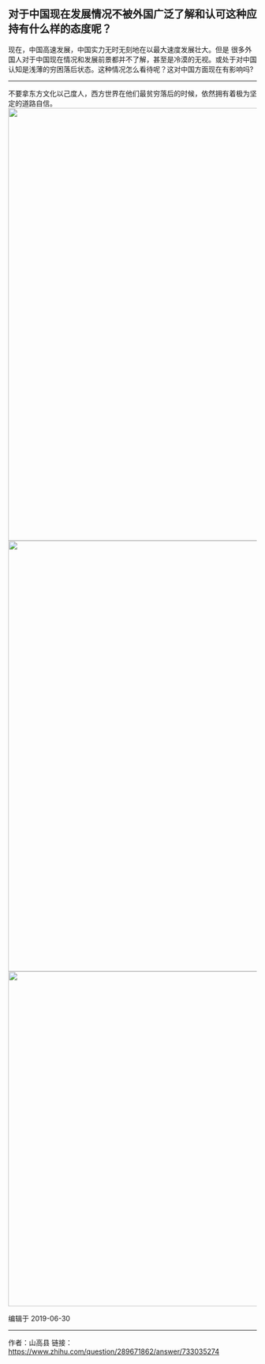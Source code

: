 ## 对于中国现在发展情况不被外国广泛了解和认可这种应持有什么样的态度呢？

现在，中国高速发展，中国实力无时无刻地在以最大速度发展壮大。但是 很多外国人对于中国现在情况和发展前景都并不了解，甚至是冷漠的无视。或处于对中国认知是浅薄的穷困落后状态。这种情况怎么看待呢？这对中国方面现在有影响吗?

----

不要拿东方文化以己度人，西方世界在他们最贫穷落后的时候，依然拥有着极为坚定的道路自信。<img src="https://pic3.zhimg.com/50/v2-b5aadfcd4051f65a4c9e426f448a4531_hd.jpg" data-rawwidth="877" data-rawheight="376" data-size="normal" data-default-watermark-src="https://pic4.zhimg.com/50/v2-0909881d8568028034c83450de58cc20_hd.jpg" class="origin_image zh-lightbox-thumb" width="877" data-original="https://pic3.zhimg.com/v2-b5aadfcd4051f65a4c9e426f448a4531_r.jpg"/><img src="https://pic4.zhimg.com/50/v2-04db116fa96c0059fdcd516ee4ebefac_hd.jpg" data-rawwidth="873" data-rawheight="373" data-size="normal" data-default-watermark-src="https://pic3.zhimg.com/50/v2-143794a88c42379d7aa7786caf6a11e4_hd.jpg" class="origin_image zh-lightbox-thumb" width="873" data-original="https://pic4.zhimg.com/v2-04db116fa96c0059fdcd516ee4ebefac_r.jpg"/><img src="https://pic2.zhimg.com/50/v2-01cb04a0c7f1a5fc0cda8919826a7fc1_hd.jpg" data-rawwidth="679" data-rawheight="575" data-size="normal" data-default-watermark-src="https://pic3.zhimg.com/50/v2-79796ce6e5ddb6626d210d069b5c9e26_hd.jpg" class="origin_image zh-lightbox-thumb" width="679" data-original="https://pic2.zhimg.com/v2-01cb04a0c7f1a5fc0cda8919826a7fc1_r.jpg"/>

编辑于 2019-06-30

----

作者：山高县
链接：https://www.zhihu.com/question/289671862/answer/733035274

